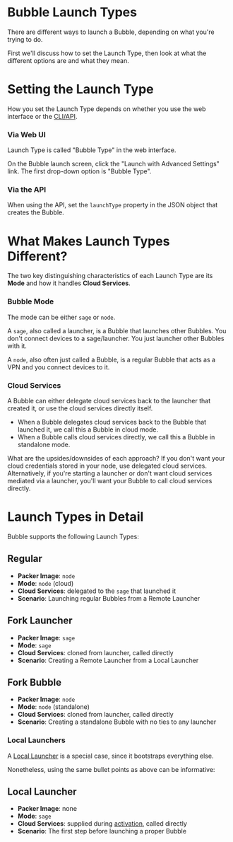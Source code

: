 Bubble Launch Types
===================
There are different ways to launch a Bubble, depending on what you're trying to do.

First we'll discuss how to set the Launch Type, then look at what the different options are and what
they mean.

# Setting the Launch Type
How you set the Launch Type depends on whether you use the web interface or the [CLI/API](https://github.com/getbubblenow/bubble-docs/blob/master/api/README.md).

### Via Web UI
Launch Type is called "Bubble Type" in the web interface.

On the Bubble launch screen, click the "Launch with Advanced Settings" link.
The first drop-down option is "Bubble Type".

### Via the API
When using the API, set the `launchType` property in the JSON object that creates the Bubble. 

# What Makes Launch Types Different?
The two key distinguishing characteristics of each Launch Type are its **Mode** and how it handles **Cloud Services**.

### Bubble Mode
The mode can be either `sage` or `node`.

A `sage`, also called a launcher, is a Bubble that launches other Bubbles.
You don't connect devices to a sage/launcher. You just launcher other Bubbles with it.

A `node`, also often just called a Bubble, is a regular Bubble that acts as a VPN and you connect devices to it.

### Cloud Services
A Bubble can either delegate cloud services back to the launcher that created it,
or use the cloud services directly itself.

 * When a Bubble delegates cloud services back to the Bubble that launched it, we call this a Bubble in cloud mode.
 * When a Bubble calls cloud services directly, we call this a Bubble in standalone mode.

What are the upsides/downsides of each approach?
If you don't want your cloud credentials stored in your node, use delegated cloud services.
Alternatively, if you're starting a launcher or don't want cloud services mediated via a launcher,
you'll want your Bubble to call cloud services directly.

# Launch Types in Detail
Bubble supports the following Launch Types:
  
## Regular
  * **Packer Image**: `node`
  * **Mode**: `node` (cloud)
  * **Cloud Services**: delegated to the `sage` that launched it
  * **Scenario**: Launching regular Bubbles from a Remote Launcher

## Fork Launcher
  * **Packer Image**: `sage`
  * **Mode**: `sage`
  * **Cloud Services**: cloned from launcher, called directly
  * **Scenario**: Creating a Remote Launcher from a Local Launcher

## Fork Bubble
  * **Packer Image**: `node`
  * **Mode**: `node` (standalone)
  * **Cloud Services**: cloned from launcher, called directly
  * **Scenario**: Creating a standalone Bubble with no ties to any launcher

### Local Launchers
A [Local Launcher](local-launcher.md) is a special case, since it bootstraps everything else.

Nonetheless, using the same bullet points as above can be informative:
 
## Local Launcher
  * **Packer Image**: none
  * **Mode**: `sage`
  * **Cloud Services**: supplied during [activation](activation.md), called directly
  * **Scenario**: The first step before launching a proper Bubble
